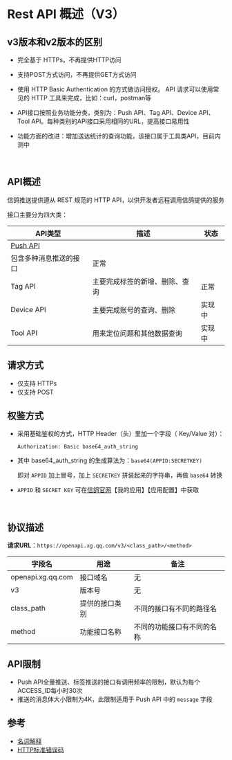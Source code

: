 # Rest API 概述（V3）

## v3版本和v2版本的区别

- 完全基于 HTTPs，不再提供HTTP访问

- 支持POST方式访问，不再提供GET方式访问

- 使用 HTTP Basic Authentication 的方式做访问授权。 API 请求可以使用常见的 HTTP 工具来完成，比如：curl，postman等

- API接口按照业务功能分类，类别为：Push API、Tag API、Device API、Tool API。每种类别的API接口采用相同的URL，提高接口易用性

- 功能方面的改进：增加送达统计的查询功能，该接口属于工具类API，目前内测中

  ​

## API概述

信鸽推送提供遵从 REST 规范的 HTTP API，以供开发者远程调用信鸽提供的服务

接口主要分为四大类：

| API类型      | 描述              | 状态   |
| ---------- | --------------- | ---- |
| <a href="./push_api_v3.md">Push API</a>
   | 包含多种消息推送的接口     | 正常   |
| Tag API    | 主要完成标签的新增、删除、查询 | 正常   |
| Device API | 主要完成账号的查询、删除    | 实现中  |
| Tool API   | 用来定位问题和其他数据查询   | 实现中  |



## 请求方式

- 仅支持 HTTPs
- 仅支持 POST




## 权鉴方式

- 采用基础鉴权的方式，HTTP Header（头）里加一个字段（ Key/Value 对）：

  ```
  Authorization: Basic base64_auth_string
  ```

- 其中 base64_auth_string 的生成算法为：`base64(APPID:SECRETKEY)`

  即对 `APPID` 加上冒号，加上 `SECRETKEY` 拼装起来的字符串，再做 `base64` 转换

- `APPID` 和 `SECRET KEY` 可在[信鸽官网](http://xg.qq.com/)【我的应用】【应用配置】中获取

  ​

## 协议描述

**请求URL**：`https://openapi.xg.qq.com/v3/<class_path>/<method>`

| 字段名               | 用途      | 备注            |
| ----------------- | ------- | ------------- |
| openapi.xg.qq.com | 接口域名    | 无             |
| v3                | 版本号     | 无             |
| class_path        | 提供的接口类别 | 不同的接口有不同的路径名  |
| method            | 功能接口名称  | 不同的功能接口有不同的名称 |



## API限制

- Push API全量推送、标签推送的接口有调用频率的限制，默认为每个ACCESS_ID每小时30次
- 推送的消息体大小限制为4K，此限制适用于 Push API 中的 `message` 字段

## 参考
- <a href="../../noun_explanation.md">名词解释</a>
- [HTTP标准错误码](https://en.wikipedia.org/wiki/List_of_HTTP_status_codes#4xx_Client_Error)
